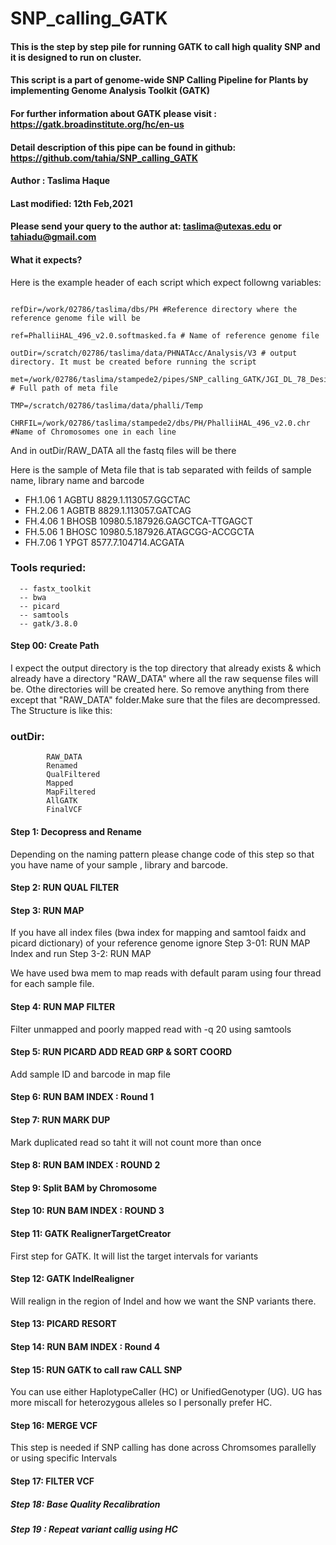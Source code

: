 # SNP_calling_GATK

#### This is the step by step pile for running GATK to call high quality SNP and it is designed to run on cluster.

#### This script is a part of genome-wide SNP Calling Pipeline for Plants by implementing Genome Analysis Toolkit (GATK)    
#### For further information about GATK please visit : https://gatk.broadinstitute.org/hc/en-us                             
#### Detail description of this pipe can be found in github: https://github.com/tahia/SNP_calling_GATK                      
#### Author : Taslima Haque                                                                                                 
#### Last modified: 12th Feb,2021                                                                                           
#### Please send your query to the author at: taslima@utexas.edu or tahiadu@gmail.com                                       




#### What it expects?

Here is the example header of each script which expect followng variables:

```

refDir=/work/02786/taslima/dbs/PH #Reference directory where the reference genome file will be

ref=PhalliiHAL_496_v2.0.softmasked.fa # Name of reference genome file

outDir=/scratch/02786/taslima/data/PHNATAcc/Analysis/V3 # output directory. It must be created before running the script

met=/work/02786/taslima/stampede2/pipes/SNP_calling_GATK/JGI_DL_78_Design.tab # Full path of meta file

TMP=/scratch/02786/taslima/data/phalli/Temp

CHRFIL=/work/02786/taslima/stampede2/dbs/PH/PhalliiHAL_496_v2.0.chr #Name of Chromosomes one in each line

```


And in outDir/RAW_DATA all the fastq files will be there

Here is the sample of Meta file that is tab separated with feilds of sample name, library name and barcode

- FH.1.06 1       AGBTU   8829.1.113057.GGCTAC
- FH.2.06 1       AGBTB   8829.1.113057.GATCAG
- FH.4.06 1       BHOSB   10980.5.187926.GAGCTCA-TTGAGCT
- FH.5.06 1       BHOSC   10980.5.187926.ATAGCGG-ACCGCTA
- FH.7.06 1       YPGT    8577.7.104714.ACGATA

### Tools requried:
      -- fastx_toolkit
      -- bwa
      -- picard
      -- samtools
      -- gatk/3.8.0

#### Step 00: Create Path

I expect the output directory is the top directory that already exists & which already have a directory "RAW_DATA" where all the raw sequense files will be. Othe directories will be created here. So remove anything from there except that "RAW_DATA" folder.Make sure that the files are decompressed. The Structure is like this:

 ### outDir:
 	        RAW_DATA
            Renamed
            QualFiltered
            Mapped
            MapFiltered
            AllGATK
            FinalVCF


#### Step 1: Decopress and Rename

 Depending on the naming pattern please change code of this step so that you have name of your sample , library and barcode.

#### Step 2: RUN QUAL FILTER

#### Step 3: RUN MAP

 If you have all index files (bwa index for mapping and samtool faidx and picard dictionary) of your reference genome ignore Step 3-01: RUN MAP Index and run Step   3-2: RUN MAP

 We have used bwa mem to map reads with default param using four thread for each sample file.

#### Step 4: RUN MAP FILTER

 Filter unmapped and poorly mapped read with -q 20 using samtools

#### Step 5: RUN PICARD ADD READ GRP & SORT COORD

 Add sample ID and barcode in map file

#### Step 6: RUN BAM INDEX : Round 1

#### Step 7: RUN MARK DUP

 Mark duplicated read so taht it will not count more than once

#### Step 8: RUN BAM INDEX : ROUND 2

#### Step 9: Split BAM by Chromosome

#### Step 10: RUN BAM INDEX : ROUND 3

#### Step 11: GATK RealignerTargetCreator

 First step for GATK. It will list the target intervals for variants

#### Step 12: GATK IndelRealigner

 Will realign in the region of Indel and how we want the SNP variants there.

#### Step 13: PICARD RESORT

#### Step 14: RUN BAM INDEX : Round 4

#### Step 15: RUN GATK to call raw CALL SNP

 You can use either HaplotypeCaller (HC) or UnifiedGenotyper (UG). UG has more miscall for heterozygous alleles so I personally prefer HC.

#### Step 16: MERGE VCF

 This step is needed if SNP calling has done across Chromsomes parallelly or using specific Intervals

#### Step 17: FILTER VCF

##### Step 18: Base Quality Recalibration

##### Step 19 : Repeat variant callig using HC
